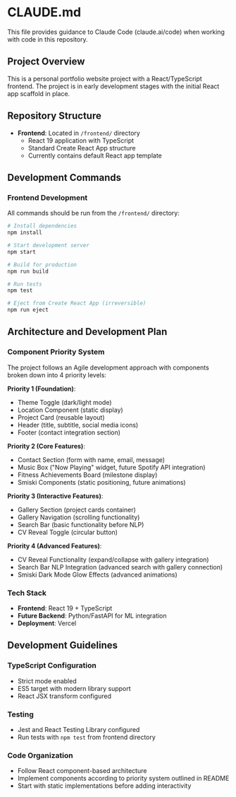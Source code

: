 # CLAUDE.md

This file provides guidance to Claude Code (claude.ai/code) when working with code in this repository.

## Project Overview

This is a personal portfolio website project with a React/TypeScript frontend. The project is in early development stages with the initial React app scaffold in place.

## Repository Structure

- **Frontend**: Located in `/frontend/` directory
  - React 19 application with TypeScript
  - Standard Create React App structure
  - Currently contains default React app template

## Development Commands

### Frontend Development
All commands should be run from the `/frontend/` directory:

```bash
# Install dependencies
npm install

# Start development server
npm start

# Build for production
npm run build

# Run tests
npm test

# Eject from Create React App (irreversible)
npm run eject
```

## Architecture and Development Plan

### Component Priority System
The project follows an Agile development approach with components broken down into 4 priority levels:

**Priority 1 (Foundation)**:
- Theme Toggle (dark/light mode)
- Location Component (static display)
- Project Card (reusable layout)
- Header (title, subtitle, social media icons)
- Footer (contact integration section)

**Priority 2 (Core Features)**:
- Contact Section (form with name, email, message)
- Music Box ("Now Playing" widget, future Spotify API integration)
- Fitness Achievements Board (milestone display)
- Smiski Components (static positioning, future animations)

**Priority 3 (Interactive Features)**:
- Gallery Section (project cards container)
- Gallery Navigation (scrolling functionality)
- Search Bar (basic functionality before NLP)
- CV Reveal Toggle (circular button)

**Priority 4 (Advanced Features)**:
- CV Reveal Functionality (expand/collapse with gallery integration)
- Search Bar NLP Integration (advanced search with gallery connection)
- Smiski Dark Mode Glow Effects (advanced animations)

### Tech Stack
- **Frontend**: React 19 + TypeScript
- **Future Backend**: Python/FastAPI for ML integration
- **Deployment**: Vercel

## Development Guidelines

### TypeScript Configuration
- Strict mode enabled
- ES5 target with modern library support
- React JSX transform configured

### Testing
- Jest and React Testing Library configured
- Run tests with `npm test` from frontend directory

### Code Organization
- Follow React component-based architecture
- Implement components according to priority system outlined in README
- Start with static implementations before adding interactivity